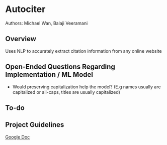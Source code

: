 # Autociter
Authors: Michael Wan, Balaji Veeramani

## Overview
Uses NLP to accurately extract citation information from any online website

## Open-Ended Questions Regarding Implementation / ML Model
- Would preserving capitalization help the model? (E.g names usually are capitalized or all-caps, titles are usually capitalized)

## To-do

## Project Guidelines
[Google Doc](https://docs.google.com/document/d/1TixeELMOJiErqlB_TrHYywdB45SXnI5XN9w0SOLU6vg/edit?usp=sharing)
